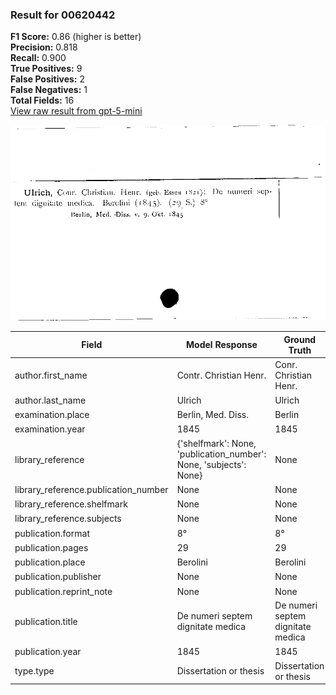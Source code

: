### Result for 00620442
**F1 Score:** 0.86 (higher is better)<br>**Precision:** 0.818<br>**Recall:** 0.900<br>**True Positives:** 9<br>**False Positives:** 2<br>**False Negatives:** 1<br>**Total Fields:** 16<br>[View raw result from gpt-5-mini](https://github.com/RISE-UNIBAS/humanities_data_benchmark/blob/main/results/2025-09-02/T0166/request_T0166_00620442.json)

<img src="https://github.com/RISE-UNIBAS/humanities_data_benchmark/blob/main/benchmarks/zettelkatalog/images/00620442.jpg?raw=true" alt="00620442" width="600px">

| Field | Model Response | Ground Truth | Fuzzy Score | Match |
|-------|----------------|--------------|-------------|-------|
| author.first_name | Contr. Christian Henr. | Conr. Christian Henr. | 0.977 | ✅ |
| author.last_name | Ulrich | Ulrich | 1.000 | ✅ |
| examination.place | Berlin, Med. Diss. | Berlin | 0.500 | ❌ |
| examination.year | 1845 | 1845 | 1.000 | ✅ |
| library_reference | {'shelfmark': None, 'publication_number': None, 'subjects': None} | None | 0.000 | ❌ |
| library_reference.publication_number | None | None | 1.000 | ✅ |
| library_reference.shelfmark | None | None | 1.000 | ✅ |
| library_reference.subjects | None | None | 1.000 | ✅ |
| publication.format | 8° | 8° | 1.000 | ✅ |
| publication.pages | 29 | 29 | 1.000 | ✅ |
| publication.place | Berolini | Berolini | 1.000 | ✅ |
| publication.publisher | None | None | 1.000 | ✅ |
| publication.reprint_note | None | None | 1.000 | ✅ |
| publication.title | De numeri septem dignitate medica | De numeri septem dignitate medica | 1.000 | ✅ |
| publication.year | 1845 | 1845 | 1.000 | ✅ |
| type.type | Dissertation or thesis | Dissertation or thesis | 1.000 | ✅ |
